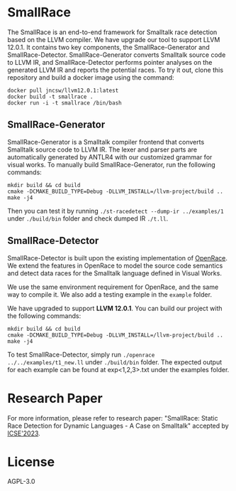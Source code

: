 # SmallRace
The SmallRace is an end-to-end framework for Smalltalk race detection based on the LLVM compiler. We have upgrade our tool to support LLVM 12.0.1. It contains two key components, the SmallRace-Generator and SmallRace-Detector. SmallRace-Generator converts Smalltalk source code to LLVM IR, and SmallRace-Detector performs pointer analyses on the generated LLVM IR and reports the potential races. To try it out, clone this repository and build a docker image using the command:

```
docker pull jncsw/llvm12.0.1:latest
docker build -t smallrace .
docker run -i -t smallrace /bin/bash
```

## SmallRace-Generator
SmallRace-Generator is a Smalltalk compiler frontend that converts Smalltalk source code to LLVM IR. The lexer and parser parts are automatically generated by ANTLR4 with our customized grammar for visual works. To manually build SmallRace-Generator, run the following commands:

```
mkdir build && cd build
cmake -DCMAKE_BUILD_TYPE=Debug -DLLVM_INSTALL=/llvm-project/build ..
make -j4
```
Then you can test it by running `./st-racedetect --dump-ir ../examples/1` under `./build/bin` folder and check dumped IR `./t.ll`.

## SmallRace-Detector


SmallRace-Detector is built upon the existing implementation of [OpenRace](https://github.com/coderrect-inc/OpenRace). We extend the features in OpenRace to model the source code semantics and detect data races for the Smalltalk language defined in Visual Works.

We use the same environment requirement for OpenRace, and the same way to compile it. We also add a testing example in the `example` folder.

We have upgraded to support **LLVM 12.0.1**. You can build our project with the following commands:

```
mkdir build && cd build
cmake -DCMAKE_BUILD_TYPE=Debug -DLLVM_INSTALL=/llvm-project/build ..
make -j4
```

To test SmallRace-Detector, simply run `./openrace ../../examples/t1_new.ll` under `./build/bin` folder.
The expected output for each example can be found at exp<1,2,3>.txt under the examples folder.

# Research Paper


For more information, please refer to research paper: "SmallRace: Static Race Detection for Dynamic Languages - A Case on Smalltalk" accepted by [ICSE'2023](https://conf.researchr.org/home/icse-2023).




# License

AGPL-3.0




